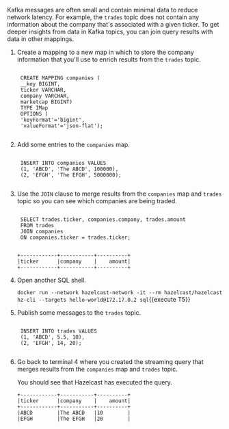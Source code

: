 Kafka messages are often small and contain minimal data to reduce network latency. For example, the `trades` topic does not contain any information about the company that's associated with a given ticker. To get deeper insights from data in Kafka topics, you can join query results with data in other mappings.

1. Create a mapping to a new map in which to store the company information that you'll use to enrich results from the `trades` topic.

    <code class="execute T4" title="Run command">
    CREATE MAPPING companies (
    __key BIGINT,
    ticker VARCHAR,
    company VARCHAR,
    marketcap BIGINT)
    TYPE IMap
    OPTIONS (
    'keyFormat'='bigint',
    'valueFormat'='json-flat');
    </code>

1. Add some entries to the `companies` map.

    <code class="execute T4" title="Run command">
    INSERT INTO companies VALUES
    (1, 'ABCD', 'The ABCD', 100000),
    (2, 'EFGH', 'The EFGH', 5000000);
    </code>

1. Use the `JOIN` clause to merge results from the `companies` map and `trades` topic so you can see which companies are being traded.

    <code class="execute T4" title="Run command">
    SELECT trades.ticker, companies.company, trades.amount
    FROM trades
    JOIN companies
    ON companies.ticker = trades.ticker;
    </code>

    ```
    +------------+-----------+----------+
    |ticker      |company    |    amount|
    +------------+-----------+----------+
    ```

1. Open another SQL shell.

    `docker run --network hazelcast-network -it --rm hazelcast/hazelcast hz-cli --targets hello-world@172.17.0.2 sql`{{execute T5}}

1. Publish some messages to the `trades` topic.

    <code class="execute T5" title="Run command">
    INSERT INTO trades VALUES
    (1, 'ABCD', 5.5, 10),
    (2, 'EFGH', 14, 20);
    </code>

1. Go back to terminal 4 where you created the streaming query that merges results from the `companies` map and `trades` topic.

    You should see that Hazelcast has executed the query.

    ```
    +------------+-----------+----------+
    |ticker      |company    |    amount|
    +------------+-----------+----------+
    |ABCD        |The ABCD   |10        |
    |EFGH        |The EFGH   |20        |
    ```
